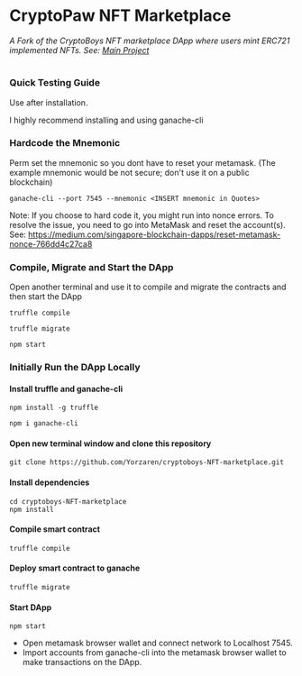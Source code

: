 # CryptoPaw NFT Marketplace
<i>A Fork of the CryptoBoys NFT marketplace DApp where users mint ERC721 implemented NFTs. See: [Main Project](https://github.com/devpavan04/cryptoboys-nft-marketplace)</i>
#
### Quick Testing Guide
Use after installation.

I highly recommend installing and using ganache-cli

### Hardcode the Mnemonic
Perm set the mnemonic so you dont have to reset your metamask. (The example mnemonic would be not secure; don't use it on a public blockchain)
```
ganache-cli --port 7545 --mnemonic <INSERT mnemonic in Quotes>
```
Note: If you choose to hard code it, you might run into nonce errors. To resolve the issue, you need to go into MetaMask and reset the account(s). See: https://medium.com/singapore-blockchain-dapps/reset-metamask-nonce-766dd4c27ca8

### Compile, Migrate and Start the DApp
Open another terminal and use it to compile and migrate the contracts and then start the DApp
```
truffle compile
```
```
truffle migrate
```
```
npm start
```
### Initially Run the DApp Locally
#### Install truffle and ganache-cli
```
npm install -g truffle
```
```
npm i ganache-cli
```
#### Open new terminal window and clone this repository
```
git clone https://github.com/Yorzaren/cryptoboys-NFT-marketplace.git
```
#### Install dependencies
```
cd cryptoboys-NFT-marketplace
npm install
```
#### Compile smart contract
```
truffle compile
```
#### Deploy smart contract to ganache
```
truffle migrate
```
#### Start DApp
```
npm start
```
- Open metamask browser wallet and connect network to Localhost 7545.
- Import accounts from ganache-cli into the metamask browser wallet to make transactions on the DApp.
